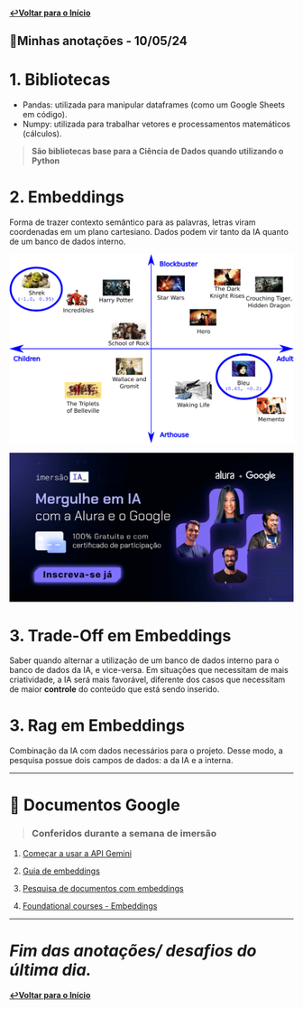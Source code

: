 #### [↩Voltar para o Início](https://github.com/rafaelatn/Imersao-IA-Alura-Google/tree/main?tab=readme-ov-file)
## 📝Minhas anotações - 10/05/24

# 1. Bibliotecas
- Pandas: utilizada para manipular dataframes (como um Google Sheets em código).
- Numpy: utilizada para trabalhar vetores e processamentos matemáticos (cálculos).
  
>**São bibliotecas base para a Ciência de Dados quando utilizando o Python**

# 2. Embeddings
Forma de trazer contexto semântico para as palavras, letras viram coordenadas em um plano cartesiano. Dados podem vir tanto da IA quanto de um banco de dados interno.
<p align="center"><img src="./images/Embedding2dWithLabels.jpg" width="700"/></p>
<p align="center"><img src="./images/Alura & Google.jpg" width="700"/></p>

# 3. Trade-Off em Embeddings
Saber quando alternar a utilização de um banco de dados interno para o banco de dados da IA, e vice-versa. Em situações que necessitam de mais criatividade, a IA será mais favorável, diferente dos casos que necessitam de maior **controle** do conteúdo que está sendo inserido.

# 3. Rag em Embeddings
Combinação da IA com dados necessários para o projeto. Desse modo, a pesquisa possue dois campos de dados: a da IA e a interna.

---

# 📄 Documentos Google 
> ### Conferidos durante a semana de imersão
1. [Começar a usar a API Gemini ](https://ai.google.dev/gemini-api/docs?hl=pt-br)

2. [Guia de embeddings](https://ai.google.dev/gemini-api/docs/embeddings?hl=pt-br)

3. [Pesquisa de documentos com embeddings](https://ai.google.dev/gemini-api/tutorials/document_search?hl=pt-br#api_changes_to_embeddings_with_model_embedding-001)

4. [Foundational courses - Embeddings](https://developers.google.com/machine-learning/crash-course/embeddings/video-lecture)

---

# *Fim das anotações/ desafios do última dia.*
#### [↩Voltar para o Início](https://github.com/rafaelatn/Imersao-IA-Alura-Google/tree/main?tab=readme-ov-file)


